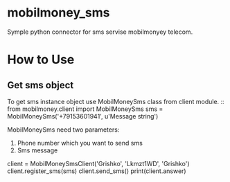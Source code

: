 mobilmoney_sms
==============

Symple python connector for sms servise mobilmonyey telecom.

How to Use
==========

Get sms object
------------

To get sms instance object use MobilMoneySms class from client module. ::
   from mobilmoney.client import MobilMoneySms
   sms = MobilMoneySms('+79153601941', u'Message string')

MobilMoneySms need two parameters:
   1. Phone number which you want to send sms
   2. Sms message 

client = MobilMoneySmsClient('Grishko', 'Lkmzt1WD', 'Grishko')
client.register_sms(sms)
client.send_sms()
print(client.answer)
